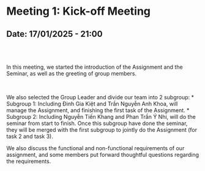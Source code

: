 <h1> Meeting 1: Kick-off Meeting </h1>
<h2> Date: 17/01/2025 - 21:00 </h2>
<br>
<br>
<p> In this meeting, we started the introduction of the Assignment and the Seminar, as well as the greeting of group members. </p>
<br>
<p> We also selected the Group Leader and divide our team into 2 subgroup:
    * Subgroup 1: Including Đinh Gia Kiệt and Trần Nguyễn Anh Khoa, will manage the Assignment, and finishing the first task of the Assignment.
    * Subgroup 2: Including Nguyễn Tiến Khang and Phan Trần Ý Nhi, will do the seminar from start to finish. Once this subgroup have done the seminar, they will be merged with the first subgroup to jointly do the Assignment (for task 2 and task 3).
</p> 

<p> We also discuss the functional and non-functional requirements of our assignment, and some members put forward thoughtful questions regarding the requirements.

